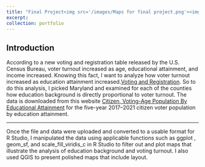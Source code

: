 ```yaml
---
title: "Final Project<img src='/images/Maps for final project.png'><img src='/images/Maps for final project_2.png'>"
excerpt: 
collection: portfolio
---
```


Introduction 
---

According to a new voting and registration table released by the U.S. Census Bureau, voter turnout increased as age, educational attainment, and income increased. Knowing this fact, I want to analyze how voter turnout increased as education attainment increased.[Voting and Registration](https://www.census.gov/newsroom/press-releases/2021/2020-presidential-election-voting-and-registration-tables-now-available.html). So to do this analysis, I picked Maryland and examined for each of the counties how education background is directly proportional to voter turnout. The data is downloaded from this website [Citizen, Voting-Age Population By Educational Attainment](https://www.socialexplorer.com/data/ACS2021_5yr/metadata/?ds=ACS21_5yr&table=B29002) for the five-year 2017–2021 citizen voter population by education attainment. 

---
Once the file and data were uploaded and converted to a usable format for R Studio, I manipulated the data using applicable functions such as ggplot , geom_sf, and scale_fill_viridis_c in R Studio to filter out and plot maps that illustrate the analysis of education background and voting turnout. I also used QGIS to present polished maps that include layout.

